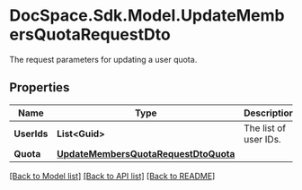 # DocSpace.Sdk.Model.UpdateMembersQuotaRequestDto
The request parameters for updating a user quota.

## Properties

Name | Type | Description | Notes
------------ | ------------- | ------------- | -------------
**UserIds** | **List&lt;Guid&gt;** | The list of user IDs. | [optional] 
**Quota** | [**UpdateMembersQuotaRequestDtoQuota**](UpdateMembersQuotaRequestDtoQuota.md) |  | [optional] 

[[Back to Model list]](../README.md#documentation-for-models) [[Back to API list]](../README.md#documentation-for-api-endpoints) [[Back to README]](../README.md)

